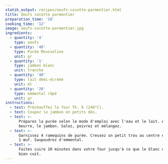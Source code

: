 ```yaml
---
statik_output: recipes/oeufs-cocotte-parmentier.html
title: Oeufs cocotte parmentier
preparation_time: '10'
cooking_time: '12'
image: oeufs-cocotte-parmentier.jpg
ingredients:
  - quantity: '4'
    type: oeufs
  - quantity: '40'
    type: Purée Mousseline
    unit: gr
  - quantity: '1'
    type: jambon blanc
    unit: tranche
  - quantity: '40'
    type: lait demi-écrémé
    unit: ml
  - quantity: '20'
    type: emmental râpé
    unit: gr
instructions:
  - text: Préchauffez le four Th. 8 (240°C).
  - text: Coupez le jambon en petits dés.
  - text: >-
      Préparez la purée selon le mode d'emploi avec l'eau et le lait. Ajoutez du
      beurre, le jambon. Salez, poivrez et mélangez.
  - text: >-
      Garnissez 4 ramequins de purée. Creusez un petit trou au centre et cassez
      1 œuf. Saupoudrez d'emmental.
  - text: >-
      Faites cuire 10 minutes dans votre four jusqu'à ce que le blanc d'œuf soit
      bien cuit.
---
```


